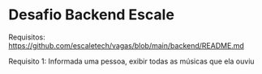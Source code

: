 # Desafio Backend Escale

Requisitos: https://github.com/escaletech/vagas/blob/main/backend/README.md 

Requisito 1: Informada uma pessoa, exibir todas as músicas que ela ouviu


